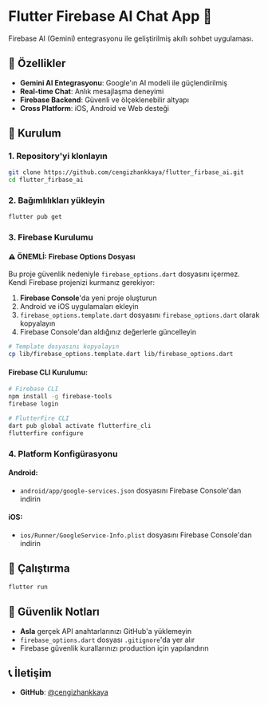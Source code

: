 # Flutter Firebase AI Chat App 🤖

Firebase AI (Gemini) entegrasyonu ile geliştirilmiş akıllı sohbet uygulaması.

## 🚀 Özellikler

- **Gemini AI Entegrasyonu**: Google'ın AI modeli ile güçlendirilmiş
- **Real-time Chat**: Anlık mesajlaşma deneyimi
- **Firebase Backend**: Güvenli ve ölçeklenebilir altyapı
- **Cross Platform**: iOS, Android ve Web desteği

## 🔧 Kurulum

### 1. Repository'yi klonlayın
```bash
git clone https://github.com/cengizhankkaya/flutter_firbase_ai.git
cd flutter_firbase_ai
```

### 2. Bağımlılıkları yükleyin
```bash
flutter pub get
```

### 3. Firebase Kurulumu

#### ⚠️ ÖNEMLİ: Firebase Options Dosyası
Bu proje güvenlik nedeniyle `firebase_options.dart` dosyasını içermez. Kendi Firebase projenizi kurmanız gerekiyor:

1. **Firebase Console**'da yeni proje oluşturun
2. Android ve iOS uygulamaları ekleyin
3. `firebase_options.template.dart` dosyasını `firebase_options.dart` olarak kopyalayın
4. Firebase Console'dan aldığınız değerlerle güncelleyin

```bash
# Template dosyasını kopyalayın
cp lib/firebase_options.template.dart lib/firebase_options.dart
```

#### Firebase CLI Kurulumu:
```bash
# Firebase CLI
npm install -g firebase-tools
firebase login

# FlutterFire CLI
dart pub global activate flutterfire_cli
flutterfire configure
```

### 4. Platform Konfigürasyonu

#### Android:
- `android/app/google-services.json` dosyasını Firebase Console'dan indirin

#### iOS:
- `ios/Runner/GoogleService-Info.plist` dosyasını Firebase Console'dan indirin

## 🚀 Çalıştırma

```bash
flutter run
```

## 🔐 Güvenlik Notları

- **Asla** gerçek API anahtarlarınızı GitHub'a yüklemeyin
- `firebase_options.dart` dosyası `.gitignore`'da yer alır
- Firebase güvenlik kurallarınızı production için yapılandırın

## 📞 İletişim

- **GitHub**: [@cengizhankkaya](https://github.com/cengizhankkaya)
